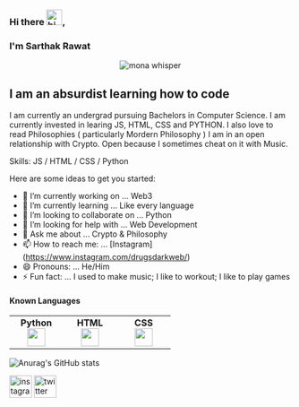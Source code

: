 ### Hi there <img src="https://user-images.githubusercontent.com/1303154/88677602-1635ba80-d120-11ea-84d8-d263ba5fc3c0.gif" width="28px" height="28px" alt="hi">, 
### I'm Sarthak Rawat

<p align="center"><img src="https://github.githubassets.com/images/mona-whisper.gif" alt="mona whisper" /></p>

<h2> I am an absurdist learning how to code </h2>
I am currently an undergrad pursuing Bachelors in Computer Science.
I am currently invested in learing JS, HTML, CSS and PYTHON. 
I also love to read Philosophies ( particularly Mordern Philosophy )
I am in an open relationship with Crypto. Open because I sometimes cheat on it with Music.

Skills:  JS / HTML / CSS / Python


Here are some ideas to get you started:

- 🔭 I’m currently working on ... Web3
- 🌱 I’m currently learning ... Like every language
- 👯 I’m looking to collaborate on ... Python
- 🤔 I’m looking for help with ... Web Development
- 💬 Ask me about ... Crypto & Philosophy
- 📫 How to reach me: ... [Instagram] (https://www.instagram.com/drugsdarkweb/)
- 😄 Pronouns: ... He/Him
- ⚡ Fun fact: ... I used to make music; I like to workout; I like to play games

#### Known Languages 
<table width="320px">
    <tbody>
        <tr valign="top">
            <td width="80px" align="center">
            <span><strong>Python</strong></span><br>
            <img height="32px" src="https://cdn.jsdelivr.net/gh/devicons/devicon/icons/python/python-original.svg">
            </td>
            <td width="80px" align="center">
            <span><strong>HTML</strong></span><br>
            <img height="32" src="https://cdn.jsdelivr.net/gh/devicons/devicon/icons/html5/html5-original.svg">
            </td>
            <td width="80px" align="center">
            <span><strong>CSS</strong></span><br>
            <img height="32px" src="https://cdn.jsdelivr.net/gh/devicons/devicon/icons/css3/css3-original.svg">
                </td>
        </tr>
    </tbody>
</table>


![Anurag's GitHub stats](https://github-readme-stats.vercel.app/api?username=Sarthak-69&show_icons=true&theme=radical)


[<img src='https://cdn.jsdelivr.net/npm/simple-icons@3.0.1/icons/instagram.svg' alt='instagram' height='40'>](https://www.instagram.com/man_of_namek/) 
[<img src='https://cdn.jsdelivr.net/npm/simple-icons@3.0.1/icons/twitter.svg' alt='twitter' height='40'>](https://twitter.com/sarthakrawatbiz)  


